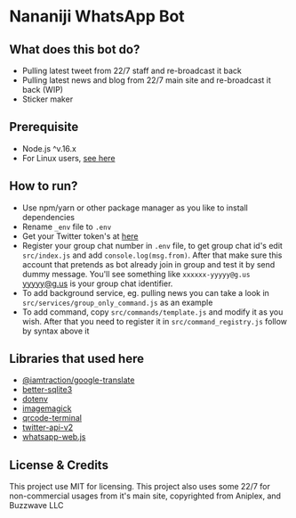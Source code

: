 # Nananiji WhatsApp Bot

## What does this bot do?
- Pulling latest tweet from 22/7 staff and re-broadcast it back
- Pulling latest news and blog from 22/7 main site and re-broadcast it back (WIP)
- Sticker maker

## Prerequisite
- Node.js ^v.16.x
- For Linux users, [see here](https://github.com/puppeteer/puppeteer/blob/main/docs/troubleshooting.md)

## How to run?
- Use npm/yarn or other package manager as you like to install dependencies
- Rename `_env` file to `.env`
- Get your Twitter token's at [here](https://developer.twitter.com/en/portal/dashboard)
- Register your group chat number in `.env` file, to get group chat id's edit `src/index.js` and add `console.log(msg.from)`. After that make sure this account that pretends as bot already join in group and test it by send dummy message. You'll see something like `xxxxxx-yyyyy@g.us` yyyyy@g.us is your group chat identifier.
- To add background service, eg. pulling news you can take a look in `src/services/group_only_command.js` as an example
- To add command, copy `src/commands/template.js` and modify it as you wish. After that you need to register it in `src/command_registry.js` follow by syntax above it

## Libraries that used here
- [@iamtraction/google-translate](https://github.com/iamtraction/google-translate)
- [better-sqlite3](https://github.com/WiseLibs/better-sqlite3)
- [dotenv](https://github.com/motdotla/dotenv)
- [imagemagick](https://github.com/rsms/node-imagemagick)
- [qrcode-terminal](https://github.com/gtanner/qrcode-terminal)
- [twitter-api-v2](https://github.com/plhery/node-twitter-api-v2)
- [whatsapp-web.js](https://github.com/pedroslopez/whatsapp-web.js)

## License & Credits
This project use MIT for licensing.
This project also uses some 22/7 for non-commercial usages from it's main site, copyrighted from Aniplex, and Buzzwave LLC